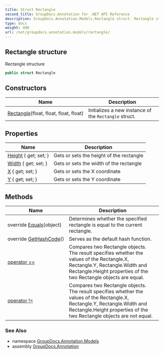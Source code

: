 ```yaml
---
title: Struct Rectangle
second_title: GroupDocs.Annotation for .NET API Reference
description: GroupDocs.Annotation.Models.Rectangle struct. Rectangle structure
type: docs
weight: 480
url: /net/groupdocs.annotation.models/rectangle/
---
```

## Rectangle structure

Rectangle structure

```csharp
public struct Rectangle
```

## Constructors

| Name | Description |
| --- | --- |
| [Rectangle](rectangle/)(float, float, float, float) | Initializes a new instance of the `Rectangle` struct. |

## Properties

| Name | Description |
| --- | --- |
| [Height](../../groupdocs.annotation.models/rectangle/height/) { get; set; } | Gets or sets the height of the rectangle |
| [Width](../../groupdocs.annotation.models/rectangle/width/) { get; set; } | Gets or sets the width of the rectangle |
| [X](../../groupdocs.annotation.models/rectangle/x/) { get; set; } | Gets or sets the X coordinate |
| [Y](../../groupdocs.annotation.models/rectangle/y/) { get; set; } | Gets or sets the Y coordinate |

## Methods

| Name | Description |
| --- | --- |
| override [Equals](../../groupdocs.annotation.models/rectangle/equals/)(object) | Determines whether the specified rectangle is equal to the current rectangle. |
| override [GetHashCode](../../groupdocs.annotation.models/rectangle/gethashcode/)() | Serves as the default hash function. |
| [operator ==](../../groupdocs.annotation.models/rectangle/op_equality/) | Compares two Rectangle objects. The result specifies whether the values of the Rectangle.X, Rectangle.Y, Rectangle.Width and Rectangle.Height properties of the two Rectangle objects are equal. |
| [operator !=](../../groupdocs.annotation.models/rectangle/op_inequality/) | Compares two Rectangle objects. The result specifies whether the values of the Rectangle.X, Rectangle.Y, Rectangle.Width and Rectangle.Height properties of the two Rectangle objects are not equal. |

### See Also

* namespace [GroupDocs.Annotation.Models](../../groupdocs.annotation.models/)
* assembly [GroupDocs.Annotation](../../)



